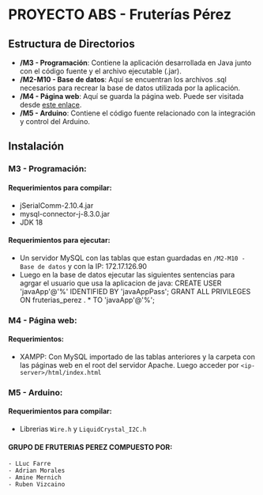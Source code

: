 # PROYECTO ABS - Fruterías Pérez

## Estructura de Directorios

- **/M3 - Programación**: Contiene la aplicación desarrollada en Java junto con el código fuente y el archivo ejecutable (.jar).
- **/M2-M10 - Base de datos**: Aquí se encuentran los archivos .sql necesarios para recrear la base de datos utilizada por la aplicación.
- **/M4 - Página web**: Aquí se guarda la página web. Puede ser visitada desde [este enlace](https://rubenvizros.github.io/FRUTERIAS-PEREZ/).
- **/M5 - Arduino**: Contiene el código fuente relacionado con la integración y control del Arduino.

## Instalación

### M3 - Programación:

#### Requerimientos para compilar:

- jSerialComm-2.10.4.jar
- mysql-connector-j-8.3.0.jar
- JDK 18

#### Requerimientos para ejecutar:

- Un servidor MySQL con las tablas que estan guardadas en `/M2-M10 - Base de datos` y con la IP: 172.17.126.90 
- Luego en la base de datos ejecutar las siguientes sentencias para agrgar el usuario que usa la aplicacion de java:
		CREATE USER 'javaApp'@'%' IDENTIFIED BY 'javaAppPass';
		GRANT ALL PRIVILEGES ON fruterias_perez . * TO 'javaApp'@'%';

### M4 - Página web:

#### Requerimientos:

- XAMPP: Con MySQL importado de las tablas anteriores y la carpeta con las páginas web en el root del servidor Apache. Luego acceder por `<ip-server>/html/index.html`

### M5 - Arduino:

#### Requerimientos para compilar:

- Librerias `Wire.h` y `LiquidCrystal_I2C.h` 

#### GRUPO DE FRUTERIAS PEREZ COMPUESTO POR: 
	- LLuc Farre
	- Adrian Morales
	- Amine Mernich
	- Ruben Vizcaino